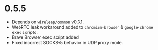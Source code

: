# 0.5.5

- Depends on `wireleap/common` v0.3.1.
- WebRTC leak workaround added to `chromium-browser` & `google-chrome`
  exec scripts.
- Brave Browser exec script added.
- Fixed incorrect SOCKSv5 behavior in UDP proxy mode.
